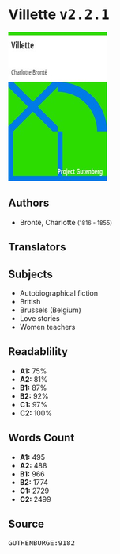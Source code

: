 # Villette <kbd>v2.2.1</kbd>

![](./cover.medium.jpg "")

## Authors


 - Brontë, Charlotte <small>(1816 - 1855)</small>

## Translators



## Subjects


 - Autobiographical fiction
 - British
 - Brussels (Belgium)
 - Love stories
 - Women teachers

## Readablility


 - **A1:** 75%
 - **A2:** 81%
 - **B1:** 87%
 - **B2:** 92%
 - **C1:** 97%
 - **C2:** 100%

## Words Count


 - **A1:** 495
 - **A2:** 488
 - **B1:** 966
 - **B2:** 1774
 - **C1:** 2729
 - **C2:** 2499

## Source


<kbd>GUTHENBURGE:9182</kbd>

